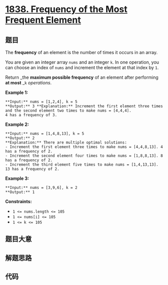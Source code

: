 # [1838. Frequency of the Most Frequent Element](https://leetcode.com/problems/frequency-of-the-most-frequent-element)

## 题目

The **frequency** of an element is the number of times it occurs in an array.

You are given an integer array `nums` and an integer `k`. In one operation,
you can choose an index of `nums` and increment the element at that index by
`1`.

Return _the **maximum possible frequency** of an element after performing **at
most** _`k` _operations_.



**Example 1:**

    
    
    **Input:** nums = [1,2,4], k = 5
    **Output:** 3 **Explanation:** Increment the first element three times and the second element two times to make nums = [4,4,4].
    4 has a frequency of 3.

**Example 2:**

    
    
    **Input:** nums = [1,4,8,13], k = 5
    **Output:** 2
    **Explanation:** There are multiple optimal solutions:
    - Increment the first element three times to make nums = [4,4,8,13]. 4 has a frequency of 2.
    - Increment the second element four times to make nums = [1,8,8,13]. 8 has a frequency of 2.
    - Increment the third element five times to make nums = [1,4,13,13]. 13 has a frequency of 2.
    

**Example 3:**

    
    
    **Input:** nums = [3,9,6], k = 2
    **Output:** 1
    



**Constraints:**

  * `1 <= nums.length <= 105`
  * `1 <= nums[i] <= 105`
  * `1 <= k <= 105`


## 题目大意

## 解题思路

## 代码

```javascript

```
